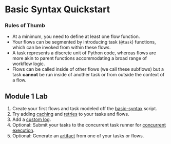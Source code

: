 # Basic Syntax Quickstart

### Rules of Thumb
- At a minimum, you need to define at least one flow function.
- Your flows can be segmented by introducing task (`@task`) functions, which can be invoked from within these flows.
- A task represents a discrete unit of Python code, whereas flows are more akin to parent functions accommodating a broad range of workflow logic.
- Flows can be called inside of other flows (we call these subflows) but a task **cannot** be run inside of another task or from outside the context of a flow.

## Module 1 Lab

1. Create your first flows and task modeled off the [basic-syntax](basic_syntax.py) script.
2. Try adding [caching](caching_tasks.py) and [retries](retries.py) to your tasks and flows.
3. Add a [custom log](custom_logs.py).
4. Optional: Submit your tasks to the concurrent task runner for [concurrent execution](concurrent_tasks.py).
5. Optional: Generate an [artifact](prefect_artifact.py) from one of your tasks or flows.